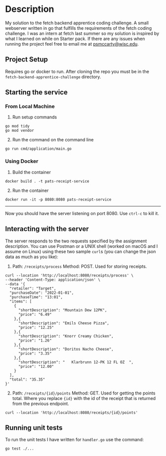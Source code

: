 # Description

My solution to the fetch backend apprentice coding challenge. A small webserver written in go that fulfills the requirements of the fetch coding challenge. I was an intern at fetch last summer so my solution is inspired by what I learned on while on Starter pack. If there are any issues when running the project feel free to email me at psmccarty@wisc.edu.

## Project Setup

Requires go or docker to run. After cloning the repo you must be in the `fetch-backend-apprentice-challenge` directory.

## Starting the service

### From Local Machine
1. Run setup commands
```
go mod tidy
go mod vendor
```
2. Run the command on the command line
```
go run cmd/application/main.go
```

### Using Docker
1. Build the container
```
docker build . -t pats-receipt-service
```
2. Run the container
```
docker run -it -p 8080:8080 pats-receipt-service
```
---
Now you should have the server listening on port 8080. Use `ctrl-c` to kill it.

## Interacting with the server
The server responds to the two requests specified by the assignment description. You can use Postman or a UNIX shell (worked on macOS and I assume on Linux) using these two sample `curl`s (you can change the json data as much as you like):

1. Path: `/receipts/process` Method: POST. Used for storing receipts.
```
curl --location 'http://localhost:8080/receipts/process' \
--header 'Content-Type: application/json' \
--data '{
  "retailer": "Target",
  "purchaseDate": "2022-01-01",
  "purchaseTime": "13:01",
  "items": [
    {
      "shortDescription": "Mountain Dew 12PK",
      "price": "6.49"
    },{
      "shortDescription": "Emils Cheese Pizza",
      "price": "12.25"
    },{
      "shortDescription": "Knorr Creamy Chicken",
      "price": "1.26"
    },{
      "shortDescription": "Doritos Nacho Cheese",
      "price": "3.35"
    },{
      "shortDescription": "   Klarbrunn 12-PK 12 FL OZ  ",
      "price": "12.00"
    }
  ],
  "total": "35.35"
}'
```

2. Path: `/receipts/{id}/points` Method: GET. Used for getting the points total. Where you replace `{id}` with the id of the receipt that is returned from the previous endpoint.
```
curl --location 'http://localhost:8080/receipts/{id}/points'
```

## Running unit tests

To run the unit tests I have written for `handler.go` use the command:
```
go test ./...
```


